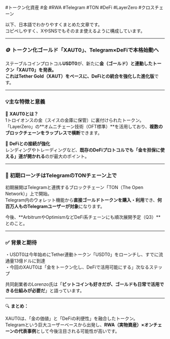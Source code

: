 #トークン化資産 #金 #RWA #Telegram #TON #DeFi #LayerZero #クロスチェーン

以下、日本語でわかりやすくまとめた文章です。  
コピペしやすく、XやSNSでもそのまま使えるように構成しています。

---

### 🪙 トークン化ゴールド「XAUT0」、Telegram×DeFiで本格始動へ

ステーブルコインプロトコル**USDT0**が、新たに**金（ゴールド）と連動したトークン「XAUT0」**を発表。  
これは**Tether Gold（XAUT）をベースに、DeFiとの統合を強化した進化版**です。

---

### 💡主な特徴と意義

🔸 **XAUT0とは？**  
1トロイオンスの金（スイスの金庫に保管）に裏付けられたトークン。  
「LayerZero」の**オムニチェーン技術（OFT標準）**を活用しており、**複数のブロックチェーンをラップレスで横断**できます。

🔸 **DeFiとの接続が強化**  
レンディングやトレーディングなど、**既存のDeFiプロトコルでも「金を担保に使える」道が開かれる**のが最大のポイント。

---

### 📲 初期ローンチはTelegramのTONチェーン上で

初期展開はTelegramと連携するブロックチェーン「TON（The Open Network）」上で開始。  
Telegram内のウォレット機能から**直接ゴールドトークンを購入・利用**でき、**何百万人ものTelegramユーザーが対象**になります。

今後、**ArbitrumやOptimismなどDeFi系チェーンにも順次展開予定（Q3）**とのこと。

---

### ✅ 背景と期待

・USDT0は今年始めにTether連動トークン「USDT0」をローンチし、すでに流通量13億ドルに到達  
・今回のXAUT0は「金をトークン化し、DeFiで活用可能にする」次なるステップ

共同創業者のLorenzo氏は「**ビットコインも好きだが、ゴールドも日常で活用できる仕組みが必要だ**」と語っています。

---

🔍 **まとめ：**

XAUT0は、「金の価値」と「DeFiの利便性」を融合したトークン。  
Telegramという巨大ユーザーベースから出発し、**RWA（実物資産）×オンチェーンの代表事例**として今後注目される可能性が高いです。